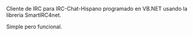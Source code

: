 Cliente de IRC para IRC-Chat-Hispano programado en VB.NET usando la libreria SmartIRC4net.

Simple pero funcional.
